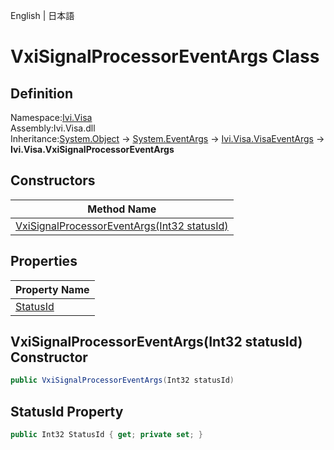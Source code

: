 English | 日本語

# VxiSignalProcessorEventArgs Class

## Definition
Namespace:[Ivi.Visa](Ivi.Visa.md)<BR>
Assembly:Ivi.Visa.dll<BR>
Inheritance:[System.Object](https://learn.microsoft.com/en-us/dotnet/api/system.object) -> [System.EventArgs](https://learn.microsoft.com/en-us/dotnet/api/system.eventargs) -> [Ivi.Visa.VisaEventArgs](Ivi.Visa.VisaEventArgs.md) -> **Ivi.Visa.VxiSignalProcessorEventArgs**

## Constructors

|Method Name|
|---|
|[VxiSignalProcessorEventArgs(Int32 statusId)](#VxiSignalProcessorEventArgsInt32-statusId-constructor)|

## Properties

|Property Name|
|---|
|[StatusId](#StatusId-Property)|

## VxiSignalProcessorEventArgs(Int32 statusId) Constructor
```C#
public VxiSignalProcessorEventArgs(Int32 statusId)
```
## StatusId Property
```C#
public Int32 StatusId { get; private set; }
```
